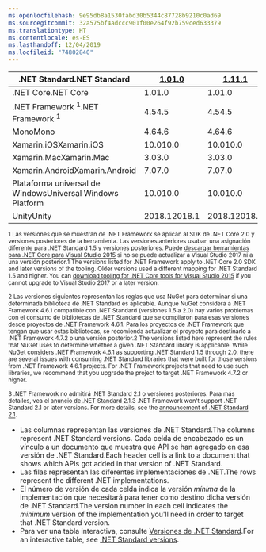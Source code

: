```yaml
---
ms.openlocfilehash: 9e95db8a1530fabd30b5344c87728b9210c0ad69
ms.sourcegitcommit: 32a575bf4adccc901f00e264f92b759ced633379
ms.translationtype: HT
ms.contentlocale: es-ES
ms.lasthandoff: 12/04/2019
ms.locfileid: "74802840"
---
```

| <span data-ttu-id="b4a37-101">.NET Standard</span><span class="sxs-lookup"><span data-stu-id="b4a37-101">.NET Standard</span></span>              | <span data-ttu-id="b4a37-102">[1.0]</span><span class="sxs-lookup"><span data-stu-id="b4a37-102">[1.0]</span></span>  | <span data-ttu-id="b4a37-103">[1.1]</span><span class="sxs-lookup"><span data-stu-id="b4a37-103">[1.1]</span></span>  | <span data-ttu-id="b4a37-104">[1.2]</span><span class="sxs-lookup"><span data-stu-id="b4a37-104">[1.2]</span></span> | <span data-ttu-id="b4a37-105">[1.3]</span><span class="sxs-lookup"><span data-stu-id="b4a37-105">[1.3]</span></span> | <span data-ttu-id="b4a37-106">[1.4]</span><span class="sxs-lookup"><span data-stu-id="b4a37-106">[1.4]</span></span> | <span data-ttu-id="b4a37-107">[1.5]</span><span class="sxs-lookup"><span data-stu-id="b4a37-107">[1.5]</span></span>              | <span data-ttu-id="b4a37-108">[1.6]</span><span class="sxs-lookup"><span data-stu-id="b4a37-108">[1.6]</span></span>              | <span data-ttu-id="b4a37-109">[2.0]</span><span class="sxs-lookup"><span data-stu-id="b4a37-109">[2.0]</span></span>               | <span data-ttu-id="b4a37-110">[2.1]</span><span class="sxs-lookup"><span data-stu-id="b4a37-110">[2.1]</span></span> |
|----------------------------|--------|--------|-------|-------|-------|--------------------|--------------------|---------------------|---------------------
| <span data-ttu-id="b4a37-111">.NET Core</span><span class="sxs-lookup"><span data-stu-id="b4a37-111">.NET Core</span></span>                  | <span data-ttu-id="b4a37-112">1.0</span><span class="sxs-lookup"><span data-stu-id="b4a37-112">1.0</span></span>    | <span data-ttu-id="b4a37-113">1.0</span><span class="sxs-lookup"><span data-stu-id="b4a37-113">1.0</span></span>    | <span data-ttu-id="b4a37-114">1.0</span><span class="sxs-lookup"><span data-stu-id="b4a37-114">1.0</span></span>   | <span data-ttu-id="b4a37-115">1.0</span><span class="sxs-lookup"><span data-stu-id="b4a37-115">1.0</span></span>   | <span data-ttu-id="b4a37-116">1.0</span><span class="sxs-lookup"><span data-stu-id="b4a37-116">1.0</span></span>   | <span data-ttu-id="b4a37-117">1.0</span><span class="sxs-lookup"><span data-stu-id="b4a37-117">1.0</span></span>                | <span data-ttu-id="b4a37-118">1.0</span><span class="sxs-lookup"><span data-stu-id="b4a37-118">1.0</span></span>                | <span data-ttu-id="b4a37-119">2.0</span><span class="sxs-lookup"><span data-stu-id="b4a37-119">2.0</span></span>                 | <span data-ttu-id="b4a37-120">3.0</span><span class="sxs-lookup"><span data-stu-id="b4a37-120">3.0</span></span> |
| <span data-ttu-id="b4a37-121">.NET Framework <sup>1</sup></span><span class="sxs-lookup"><span data-stu-id="b4a37-121">.NET Framework <sup>1</sup></span></span>| <span data-ttu-id="b4a37-122">4.5</span><span class="sxs-lookup"><span data-stu-id="b4a37-122">4.5</span></span>    | <span data-ttu-id="b4a37-123">4.5</span><span class="sxs-lookup"><span data-stu-id="b4a37-123">4.5</span></span>    | <span data-ttu-id="b4a37-124">4.5.1</span><span class="sxs-lookup"><span data-stu-id="b4a37-124">4.5.1</span></span> | <span data-ttu-id="b4a37-125">4.6</span><span class="sxs-lookup"><span data-stu-id="b4a37-125">4.6</span></span>   | <span data-ttu-id="b4a37-126">4.6.1</span><span class="sxs-lookup"><span data-stu-id="b4a37-126">4.6.1</span></span> | <span data-ttu-id="b4a37-127">4.6.1 <sup>2</sup></span><span class="sxs-lookup"><span data-stu-id="b4a37-127">4.6.1 <sup>2</sup></span></span> | <span data-ttu-id="b4a37-128">4.6.1 <sup>2</sup></span><span class="sxs-lookup"><span data-stu-id="b4a37-128">4.6.1 <sup>2</sup></span></span> | <span data-ttu-id="b4a37-129">4.6.1 <sup>2</sup></span><span class="sxs-lookup"><span data-stu-id="b4a37-129">4.6.1 <sup>2</sup></span></span>  | <span data-ttu-id="b4a37-130">N/A<sup>3</sup></span><span class="sxs-lookup"><span data-stu-id="b4a37-130">N/A<sup>3</sup></span></span> |
| <span data-ttu-id="b4a37-131">Mono</span><span class="sxs-lookup"><span data-stu-id="b4a37-131">Mono</span></span>                       | <span data-ttu-id="b4a37-132">4.6</span><span class="sxs-lookup"><span data-stu-id="b4a37-132">4.6</span></span>    | <span data-ttu-id="b4a37-133">4.6</span><span class="sxs-lookup"><span data-stu-id="b4a37-133">4.6</span></span>    | <span data-ttu-id="b4a37-134">4.6</span><span class="sxs-lookup"><span data-stu-id="b4a37-134">4.6</span></span>   | <span data-ttu-id="b4a37-135">4.6</span><span class="sxs-lookup"><span data-stu-id="b4a37-135">4.6</span></span>   | <span data-ttu-id="b4a37-136">4.6</span><span class="sxs-lookup"><span data-stu-id="b4a37-136">4.6</span></span>   | <span data-ttu-id="b4a37-137">4.6</span><span class="sxs-lookup"><span data-stu-id="b4a37-137">4.6</span></span>                | <span data-ttu-id="b4a37-138">4.6</span><span class="sxs-lookup"><span data-stu-id="b4a37-138">4.6</span></span>                | <span data-ttu-id="b4a37-139">5.4</span><span class="sxs-lookup"><span data-stu-id="b4a37-139">5.4</span></span>                 | <span data-ttu-id="b4a37-140">6.4</span><span class="sxs-lookup"><span data-stu-id="b4a37-140">6.4</span></span> |
| <span data-ttu-id="b4a37-141">Xamarin.iOS</span><span class="sxs-lookup"><span data-stu-id="b4a37-141">Xamarin.iOS</span></span>                | <span data-ttu-id="b4a37-142">10.0</span><span class="sxs-lookup"><span data-stu-id="b4a37-142">10.0</span></span>   | <span data-ttu-id="b4a37-143">10.0</span><span class="sxs-lookup"><span data-stu-id="b4a37-143">10.0</span></span>   | <span data-ttu-id="b4a37-144">10.0</span><span class="sxs-lookup"><span data-stu-id="b4a37-144">10.0</span></span>  | <span data-ttu-id="b4a37-145">10.0</span><span class="sxs-lookup"><span data-stu-id="b4a37-145">10.0</span></span>  | <span data-ttu-id="b4a37-146">10.0</span><span class="sxs-lookup"><span data-stu-id="b4a37-146">10.0</span></span>  | <span data-ttu-id="b4a37-147">10.0</span><span class="sxs-lookup"><span data-stu-id="b4a37-147">10.0</span></span>               | <span data-ttu-id="b4a37-148">10.0</span><span class="sxs-lookup"><span data-stu-id="b4a37-148">10.0</span></span>               | <span data-ttu-id="b4a37-149">10.14</span><span class="sxs-lookup"><span data-stu-id="b4a37-149">10.14</span></span>               | <span data-ttu-id="b4a37-150">12.16</span><span class="sxs-lookup"><span data-stu-id="b4a37-150">12.16</span></span> |
| <span data-ttu-id="b4a37-151">Xamarin.Mac</span><span class="sxs-lookup"><span data-stu-id="b4a37-151">Xamarin.Mac</span></span>                | <span data-ttu-id="b4a37-152">3.0</span><span class="sxs-lookup"><span data-stu-id="b4a37-152">3.0</span></span>    | <span data-ttu-id="b4a37-153">3.0</span><span class="sxs-lookup"><span data-stu-id="b4a37-153">3.0</span></span>    | <span data-ttu-id="b4a37-154">3.0</span><span class="sxs-lookup"><span data-stu-id="b4a37-154">3.0</span></span>   | <span data-ttu-id="b4a37-155">3.0</span><span class="sxs-lookup"><span data-stu-id="b4a37-155">3.0</span></span>   | <span data-ttu-id="b4a37-156">3.0</span><span class="sxs-lookup"><span data-stu-id="b4a37-156">3.0</span></span>   | <span data-ttu-id="b4a37-157">3.0</span><span class="sxs-lookup"><span data-stu-id="b4a37-157">3.0</span></span>                | <span data-ttu-id="b4a37-158">3.0</span><span class="sxs-lookup"><span data-stu-id="b4a37-158">3.0</span></span>                | <span data-ttu-id="b4a37-159">3.8</span><span class="sxs-lookup"><span data-stu-id="b4a37-159">3.8</span></span>                 | <span data-ttu-id="b4a37-160">5.16</span><span class="sxs-lookup"><span data-stu-id="b4a37-160">5.16</span></span> |
| <span data-ttu-id="b4a37-161">Xamarin.Android</span><span class="sxs-lookup"><span data-stu-id="b4a37-161">Xamarin.Android</span></span>            | <span data-ttu-id="b4a37-162">7.0</span><span class="sxs-lookup"><span data-stu-id="b4a37-162">7.0</span></span>    | <span data-ttu-id="b4a37-163">7.0</span><span class="sxs-lookup"><span data-stu-id="b4a37-163">7.0</span></span>    | <span data-ttu-id="b4a37-164">7.0</span><span class="sxs-lookup"><span data-stu-id="b4a37-164">7.0</span></span>   | <span data-ttu-id="b4a37-165">7.0</span><span class="sxs-lookup"><span data-stu-id="b4a37-165">7.0</span></span>   | <span data-ttu-id="b4a37-166">7.0</span><span class="sxs-lookup"><span data-stu-id="b4a37-166">7.0</span></span>   | <span data-ttu-id="b4a37-167">7.0</span><span class="sxs-lookup"><span data-stu-id="b4a37-167">7.0</span></span>                | <span data-ttu-id="b4a37-168">7.0</span><span class="sxs-lookup"><span data-stu-id="b4a37-168">7.0</span></span>                | <span data-ttu-id="b4a37-169">8.0</span><span class="sxs-lookup"><span data-stu-id="b4a37-169">8.0</span></span>                 | <span data-ttu-id="b4a37-170">10.0</span><span class="sxs-lookup"><span data-stu-id="b4a37-170">10.0</span></span> |
| <span data-ttu-id="b4a37-171">Plataforma universal de Windows</span><span class="sxs-lookup"><span data-stu-id="b4a37-171">Universal Windows Platform</span></span> | <span data-ttu-id="b4a37-172">10.0</span><span class="sxs-lookup"><span data-stu-id="b4a37-172">10.0</span></span>   | <span data-ttu-id="b4a37-173">10.0</span><span class="sxs-lookup"><span data-stu-id="b4a37-173">10.0</span></span>   | <span data-ttu-id="b4a37-174">10.0</span><span class="sxs-lookup"><span data-stu-id="b4a37-174">10.0</span></span>  | <span data-ttu-id="b4a37-175">10.0</span><span class="sxs-lookup"><span data-stu-id="b4a37-175">10.0</span></span>  | <span data-ttu-id="b4a37-176">10.0</span><span class="sxs-lookup"><span data-stu-id="b4a37-176">10.0</span></span>  | <span data-ttu-id="b4a37-177">10.0.16299</span><span class="sxs-lookup"><span data-stu-id="b4a37-177">10.0.16299</span></span>         | <span data-ttu-id="b4a37-178">10.0.16299</span><span class="sxs-lookup"><span data-stu-id="b4a37-178">10.0.16299</span></span>         | <span data-ttu-id="b4a37-179">10.0.16299</span><span class="sxs-lookup"><span data-stu-id="b4a37-179">10.0.16299</span></span>          | <span data-ttu-id="b4a37-180">TBD</span><span class="sxs-lookup"><span data-stu-id="b4a37-180">TBD</span></span> |
| <span data-ttu-id="b4a37-181">Unity</span><span class="sxs-lookup"><span data-stu-id="b4a37-181">Unity</span></span>                      | <span data-ttu-id="b4a37-182">2018.1</span><span class="sxs-lookup"><span data-stu-id="b4a37-182">2018.1</span></span> | <span data-ttu-id="b4a37-183">2018.1</span><span class="sxs-lookup"><span data-stu-id="b4a37-183">2018.1</span></span> | <span data-ttu-id="b4a37-184">2018.1</span><span class="sxs-lookup"><span data-stu-id="b4a37-184">2018.1</span></span>| <span data-ttu-id="b4a37-185">2018.1</span><span class="sxs-lookup"><span data-stu-id="b4a37-185">2018.1</span></span>| <span data-ttu-id="b4a37-186">2018.1</span><span class="sxs-lookup"><span data-stu-id="b4a37-186">2018.1</span></span>| <span data-ttu-id="b4a37-187">2018.1</span><span class="sxs-lookup"><span data-stu-id="b4a37-187">2018.1</span></span>             |  <span data-ttu-id="b4a37-188">2018.1</span><span class="sxs-lookup"><span data-stu-id="b4a37-188">2018.1</span></span>            | <span data-ttu-id="b4a37-189">2018.1</span><span class="sxs-lookup"><span data-stu-id="b4a37-189">2018.1</span></span>              | <span data-ttu-id="b4a37-190">TBD</span><span class="sxs-lookup"><span data-stu-id="b4a37-190">TBD</span></span> |

<span data-ttu-id="b4a37-191"><sup>1 Las versiones que se muestran de .NET Framework se aplican al SDK de .NET Core 2.0 y versiones posteriores de la herramienta. Las versiones anteriores usaban una asignación diferente para .NET Standard 1.5 y versiones posteriores. Puede [descargar herramientas para .NET Core para Visual Studio 2015](https://github.com/dotnet/core/blob/master/release-notes/download-archive.md) si no se puede actualizar a Visual Studio 2017 ni a una versión posterior.</sup></span><span class="sxs-lookup"><span data-stu-id="b4a37-191"><sup>1 The versions listed for .NET Framework apply to .NET Core 2.0 SDK and later versions of the tooling. Older versions used a different mapping for .NET Standard 1.5 and higher. You can [download tooling for .NET Core tools for Visual Studio 2015](https://github.com/dotnet/core/blob/master/release-notes/download-archive.md) if you cannot upgrade to Visual Studio 2017 or a later version.</sup></span></span>

<span data-ttu-id="b4a37-192"><sup>2 Las versiones siguientes representan las reglas que usa NuGet para determinar si una determinada biblioteca de .NET Standard es aplicable. Aunque NuGet considera a .NET Framework 4.6.1 compatible con .NET Standard (versiones 1.5 a 2.0) hay varios problemas con el consumo de bibliotecas de .NET Standard que se compilaron para esas versiones desde proyectos de .NET Framework 4.6.1. Para los proyectos de .NET Framework que tengan que usar estas bibliotecas, se recomienda actualizar el proyecto para destinarlo a .NET Framework 4.7.2 o una versión posterior.</sup></span><span class="sxs-lookup"><span data-stu-id="b4a37-192"><sup>2 The versions listed here represent the rules that NuGet uses to determine whether a given .NET Standard library is applicable. While NuGet considers .NET Framework 4.6.1 as supporting .NET Standard 1.5 through 2.0, there are several issues with consuming .NET Standard libraries that were built for those versions from .NET Framework 4.6.1 projects. For .NET Framework projects that need to use such libraries, we recommend that you upgrade the project to target .NET Framework 4.7.2 or higher.</sup></span></span>

<span data-ttu-id="b4a37-193"><sup>3 .NET Framework no admitirá .NET Standard 2.1 o versiones posteriores. Para más detalles, vea el [anuncio de .NET Standard 2.1](https://devblogs.microsoft.com/dotnet/announcing-net-standard-2-1/).</sup></span><span class="sxs-lookup"><span data-stu-id="b4a37-193"><sup>3 .NET Framework won't support .NET Standard 2.1 or later versions. For more details, see the [announcement of .NET Standard 2.1](https://devblogs.microsoft.com/dotnet/announcing-net-standard-2-1/).</sup></span></span>

- <span data-ttu-id="b4a37-194">Las columnas representan las versiones de .NET Standard.</span><span class="sxs-lookup"><span data-stu-id="b4a37-194">The columns represent .NET Standard versions.</span></span> <span data-ttu-id="b4a37-195">Cada celda de encabezado es un vínculo a un documento que muestra qué API se han agregado en esa versión de .NET Standard.</span><span class="sxs-lookup"><span data-stu-id="b4a37-195">Each header cell is a link to a document that shows which APIs got added in that version of .NET Standard.</span></span>
- <span data-ttu-id="b4a37-196">Las filas representan las diferentes implementaciones de .NET.</span><span class="sxs-lookup"><span data-stu-id="b4a37-196">The rows represent the different .NET implementations.</span></span>
- <span data-ttu-id="b4a37-197">El número de versión de cada celda indica la versión *mínima* de la implementación que necesitará para tener como destino dicha versión de .NET Standard.</span><span class="sxs-lookup"><span data-stu-id="b4a37-197">The version number in each cell indicates the *minimum* version of the implementation you'll need in order to target that .NET Standard version.</span></span>
- <span data-ttu-id="b4a37-198">Para ver una tabla interactiva, consulte [Versiones de .NET Standard](https://dotnet.microsoft.com/platform/dotnet-standard#versions).</span><span class="sxs-lookup"><span data-stu-id="b4a37-198">For an interactive table, see [.NET Standard versions](https://dotnet.microsoft.com/platform/dotnet-standard#versions).</span></span>

[1.0]: https://github.com/dotnet/standard/blob/master/docs/versions/netstandard1.0.md
[1.1]: https://github.com/dotnet/standard/blob/master/docs/versions/netstandard1.1.md
[1.2]: https://github.com/dotnet/standard/blob/master/docs/versions/netstandard1.2.md
[1.3]: https://github.com/dotnet/standard/blob/master/docs/versions/netstandard1.3.md
[1.4]: https://github.com/dotnet/standard/blob/master/docs/versions/netstandard1.4.md
[1.5]: https://github.com/dotnet/standard/blob/master/docs/versions/netstandard1.5.md
[1.6]: https://github.com/dotnet/standard/blob/master/docs/versions/netstandard1.6.md
[2.0]: https://github.com/dotnet/standard/blob/master/docs/versions/netstandard2.0.md
[2.1]: https://github.com/dotnet/standard/blob/master/docs/versions/netstandard2.1.md
